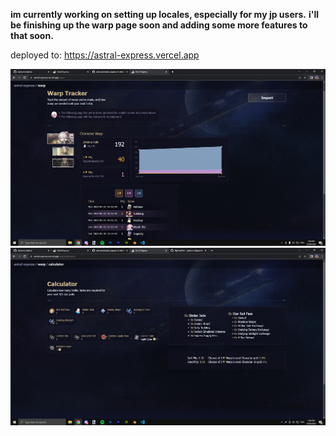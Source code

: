 **im currently working on setting up locales, especially for my jp users.**
**i'll be finishing up the warp page soon and adding some more features to that soon.**

deployed to: https://astral-express.vercel.app

![warp tracker](https://github.com/alpharmi/alpharmi/blob/main/Screenshot_8.png)
![calculator](https://raw.githubusercontent.com/alpharmi/alpharmi/main/Screenshot_9.png)

